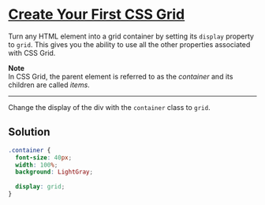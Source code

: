 # [Create Your First CSS Grid](https://learn.freecodecamp.org/responsive-web-design/css-grid/create-your-first-css-grid)

Turn any HTML element into a grid container by setting its `display` property to `grid`. This gives you the ability to use all the other properties associated with CSS Grid.

**Note**  
In CSS Grid, the parent element is referred to as the _container_ and its children are called _items_.

---

Change the display of the div with the `container` class to `grid`.

## Solution

```css
.container {
  font-size: 40px;
  width: 100%;
  background: LightGray;
  
  display: grid;
}
```